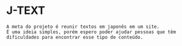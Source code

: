# J-TEXT
    A meta do projeto é reunir textos em japonês em um site.
    É uma ideia simples, porém espero poder ajudar pessoas que têm dificuldades para encontrar esse tipo de conteúdo.
    

